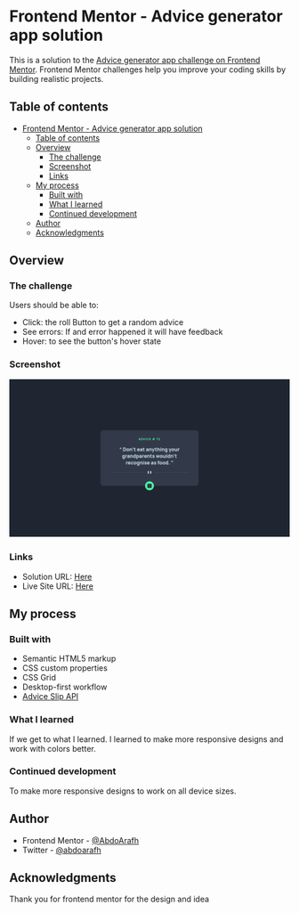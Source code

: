 # Frontend Mentor - Advice generator app solution

This is a solution to the [Advice generator app challenge on Frontend Mentor](https://www.frontendmentor.io/challenges/advice-generator-app-QdUG-13db). Frontend Mentor challenges help you improve your coding skills by building realistic projects.

## Table of contents

- [Frontend Mentor - Advice generator app solution](#frontend-mentor---advice-generator-app-solution)
  - [Table of contents](#table-of-contents)
  - [Overview](#overview)
    - [The challenge](#the-challenge)
    - [Screenshot](#screenshot)
    - [Links](#links)
  - [My process](#my-process)
    - [Built with](#built-with)
    - [What I learned](#what-i-learned)
    - [Continued development](#continued-development)
  - [Author](#author)
  - [Acknowledgments](#acknowledgments)

## Overview

### The challenge

Users should be able to:

- Click: the roll Button to get a random advice
- See errors: If and error happened it will have feedback
- Hover: to see the button's hover state

### Screenshot

![screenshot](./images/screenshot.png)

### Links

- Solution URL: [Here](https://github.com/AbdoArafh/advice-generator)
- Live Site URL: [Here](https://abdoarafh.github.io/advice-generator/)

## My process

### Built with

- Semantic HTML5 markup
- CSS custom properties
- CSS Grid
- Desktop-first workflow
- [Advice Slip API](https://api.adviceslip.com)

### What I learned

If we get to what I learned.
I learned to make more responsive designs and work with
colors better.

### Continued development

To make more responsive designs to work on all device sizes.

## Author

- Frontend Mentor - [@AbdoArafh](https://www.frontendmentor.io/profile/AbdoArafh)
- Twitter - [@abdoarafh](https://www.twitter.com/abdoarafh)

## Acknowledgments

Thank you for frontend mentor for the design and idea
